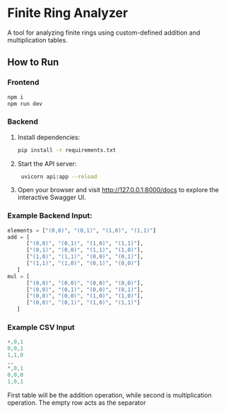 # Finite Ring Analyzer

A tool for analyzing finite rings using custom-defined addition and multiplication tables.

## How to Run

### Frontend

   ```bash
   npm i
   npm run dev
   ```

### Backend

1. Install dependencies:
   
   ```bash
   pip install -r requirements.txt
   ```

2. Start the API server:
   
   ```bash
    uvicorn api:app --reload
   ```

3. Open your browser and visit http://127.0.0.1:8000/docs to explore the interactive Swagger UI.

### Example Backend Input:

```python
elements = ["(0,0)", "(0,1)", "(1,0)", "(1,1)"]
add = [
      ["(0,0)", "(0,1)", "(1,0)", "(1,1)"],
      ["(0,1)", "(0,0)", "(1,1)", "(1,0)"],
      ["(1,0)", "(1,1)", "(0,0)", "(0,1)"],
      ["(1,1)", "(1,0)", "(0,1)", "(0,0)"]
   ]
mul = [
      ["(0,0)", "(0,0)", "(0,0)", "(0,0)"],
      ["(0,0)", "(0,1)", "(0,0)", "(0,1)"],
      ["(0,0)", "(0,0)", "(1,0)", "(1,0)"],
      ["(0,0)", "(0,1)", "(1,0)", "(1,1)"]
   ]
```

### Example CSV Input
```c
+,0,1
0,0,1
1,1,0
,,
*,0,1
0,0,0
1,0,1
```
First table will be the addition operation, while second is multiplication operation.
The empty row acts as the separator
